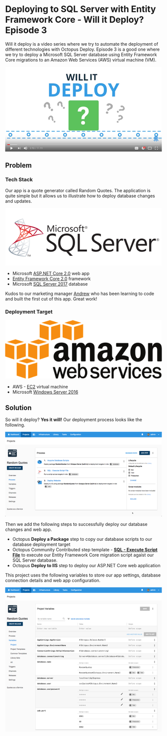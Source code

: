 # Deploying to SQL Server with Entity Framework Core - Will it Deploy? Episode 3

Will it deploy is a video series where we try to automate the deployment of different technologies with Octopus Deploy. Episode 3 is a good one where we try to deploy a Microsoft SQL Server database using Entity Framework Core migrations to an Amazon Web Services (AWS) virtual machine (VM).

[![Deploying to SQL Server with Entity Framework Core - Will it Deploy? Episode 3](images/will-it-deploy.png)](https://youtu.be/0XfVDc71OpU "Deploying to SQL Server with Entity Framework Core - Will it Deploy? Episode 3")

## Problem

### Tech Stack

Our app is a quote generator called Random Quotes. The application is quite simple but it allows us to illustrate how to deploy database changes and updates.

![Amazon web services logo](images/sqlserver-logo.png)

* Microsoft [ASP.NET Core 2.0](https://docs.microsoft.com/en-us/aspnet/core/) web app
* [Entity Framework Core 2.0](https://docs.microsoft.com/en-us/ef/core/) framework
* Microsoft [SQL Server 2017](https://www.microsoft.com/en-au/sql-server/) database

Kudos to our marketing manager [Andrew](https://twitter.com/andrewmaherbne) who has been learning to code and built the first cut of this app. Great work! 

### Deployment Target

![Amazon web services logo](images/aws-logo.png)

* AWS - [EC2](https://aws.amazon.com/ec2) virtual machine 
* Microsoft [Windows Server 2016](https://www.microsoft.com/en-au/cloud-platform/windows-server)

## Solution

So will it deploy? **Yes it will!** Our deployment process looks like the following.

![Deployment process](images/deployment-process.png)

Then we add the following steps to successfully deploy our database changes and web app.

- Octopus **Deploy a Package** step to copy our database scripts to our database deployment target
- Octopus Community Contributed step template -  **[SQL - Execute Script File](https://library.octopusdeploy.com/step-template/actiontemplate-sql-execute-script-file)** to execute our Entity Framework Core migration script agaist our SQL Server database. 
- Octopus **Deploy to IIS** step to deploy our ASP.NET Core web application

This project uses the following variables to store our app settings, database connection details and web app configuration.

![Project variables](images/project-variables.png)
